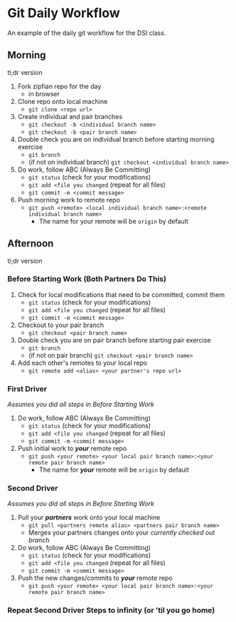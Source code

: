 # Git Daily Workflow
An example of the daily git workflow for the DSI class.

## Morning

tl;dr version

1. Fork zipfian repo for the day
    * in browser
2. Clone repo onto local machine
    * `git clone <repo url>`
3. Create individual and pair branches
    * `git checkout -b <individual branch name>`
    * `git checkout -b <pair branch name>`
4. Double check you are on individual branch before starting morning exercise
    * `git branch`
    * (if not on individual branch) `git checkout <individual branch name>`
5. Do work, follow ABC (Always Be Committing)
    * `git status` (check for your modifications)
    * `git add <file you changed` (repeat for all files)
    * `git commit -m <commit message>`
6. Push morning work to remote repo
    * `git push <remote> <local individual branch name>:<remote individual branch name>`
        * The name for your remote will be `origin` by default

## Afternoon

tl;dr version

### Before Starting Work (Both Partners Do This)
1. Check for local modifications that need to be committed, commit them
    * `git status` (check for your modifications)
    * `git add <file you changed` (repeat for all files)
    * `git commit -m <commit message>`
2. Checkout to your pair branch
    * `git checkout <pair branch name>`
3. Double check you are on pair branch before starting pair exercise
    * `git branch`
    * (if not on pair branch) `git checkout <pair branch name>`
4. Add each other's remotes to your local repo
    * `git remote add <alias> <your partner's repo url>`

### First Driver
*Assumes you did all steps in Before Starting Work*
1. Do work, follow ABC (Always Be Committing)
    * `git status` (check for your modifications)
    * `git add <file you changed` (repeat for all files)
    * `git commit -m <commit message>`
2. Push initial work to ***your*** remote repo
    * `git push <your remote> <your local pair branch name>:<your remote pair branch name>`
        * The name for ***your*** remote will be `origin` by default

### Second Driver
*Assumes you did all steps in Before Starting Work*
1. Pull your ***partners*** work onto your local machine
    * `git pull <partners remote alias> <partners pair branch name>`
    * Merges your partners changes onto your *currently checked out branch*
2. Do work, follow ABC (Always Be Committing)
    * `git status` (check for your modifications)
    * `git add <file you changed` (repeat for all files)
    * `git commit -m <commit message>`
3. Push the new changes/commits to ***your*** remote repo
    * `git push <your remote> <your local pair branch name>:<your remote pair branch name>`

### Repeat Second Driver Steps to infinity (or 'til you go home)
